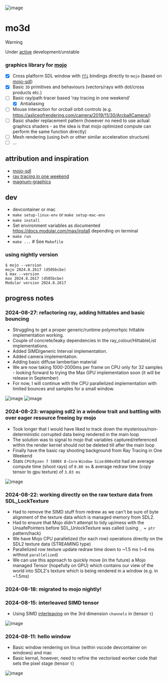 ![image](https://github.com/user-attachments/assets/39e934ae-1aeb-434a-af8f-5986b348e1cc) 
# mo3d

> [!WARNING]  
> Under [active](#progress-notes) development/unstable

### graphics library for [mojo](https://docs.modular.com/mojo/manual/)

- [x] Cross platform SDL window with [`ffi`](https://docs.modular.com/mojo/stdlib/sys/ffi/) bindings directly to `mojo` (based on [mojo-sdl](https://github.com/msteele/mojo-sdl/))
- [x] Basic `3D` primitives and behaviours (vectors/rays with dot/cross products etc.)
- [ ] Basic ray/path tracer based 'ray tracing in one weekend'
	- [x] Antialiasing
- [ ] Mouse interaction for orcball orbit controls (e.g. https://asliceofrendering.com/camera/2019/11/30/ArcballCamera/)
- [ ] Basic shader replacement pattern (however no need to use actual graphics shaders - as the idea is that mojo optimized compute can perform the same function directly)
- [ ] Mesh rendering (using bvh or other similar acceleration structure)
- [ ] ...

## attribution and inspiration
- [mojo-sdl](https://github.com/msteele/mojo-sdl/)
- [ray tracing in one weekend](https://raytracing.github.io/books/RayTracingInOneWeekend.html)
- [magnum-graphics](https://magnum.graphics/)

## dev
- devcontainer or mac
- `make setup-linux-env` or `make setup-mac-env`
- `make install`
- Set environment variables as documented https://docs.modular.com/max/install depending on terminal
- `make run`
- `make ...` # See `Makefile`

### using nightly version
```
$ mojo --version
mojo 2024.8.2617 (d505bcbe)
$ max --version
max 2024.8.2617 (d505bcbe)
Modular version 2024.8.2617
```

## progress notes

### 2024-08-27: refactoring ray, adding hittables and basic bouncing
- Struggling to get a proper generic/runtime polymorhpic hittable implementation working.
- Couple of concrete/leaky dependencies in the ray_colour/HittableList implementations.
- Added SIMD/generic Interval implementation.
- Added camera implementation.
- Adding basic diffuse lambertian material
- We are now taking 1000-2000ms per frame on CPU only for 32 samples - looking forward to trying the Max GPU implementation soon (it will be release in September)
- For now, I will continue with the CPU parallelized implementation with limited bounces and samples for a small window.

![image](https://github.com/user-attachments/assets/2533b815-9e5a-401d-ae7c-544f90bec008)
![image](https://github.com/user-attachments/assets/554cdccb-77a0-47d6-ba3e-74991aa8180a)

### 2024-08-23: wrapping sdl2 in a window trait and battling with over eager resource freeing by mojo
- Took longer that I would have liked to track down the mysterious/non-deterministic corrupted data being rendered in the main loop
- The solution was to signal to mojo that variables captured/referenced within the render kernel should not be deleted till after the main loop
- Finally have the basic ray shooting background from Ray Tracing in One Weekend
- Stats `CPU`:`Ryzen 7 5800X 8-Core` `Window Size`:`800x450` had an average compute time (shoot rays) of `0.80 ms` & average redraw time (copy tensor to gpu texture) of `3.03 ms`

![image](https://github.com/user-attachments/assets/48a30f5f-254f-4ace-bf46-82d7c6a94427)

### 2024-08-22: working directly on the raw texture data from SDL_LockTexture
- Had to remove the SIMD stuff from redrew as we can't be sure of byte alignment of the texture data which is managed memory from SDL2.
- Had to ensure that Mojo didn't attempt to tidy up/mess with the UnsafePointers before SDL_UnlockTexture was called (using `_ = ptr` pattern/hack)
- We have Mojo CPU parallelized (for each row) operations directly on the SDL2 texture data (STREAMING type)
- Parallelized row texture update redraw time down to ~1.5 ms (~4 ms without `parallelized`)
- We can use this approach to quickly move (in the future) a Mojo managed Tensor (hopefully on GPU) which contains our view of the world into SDL2's texture which is being rendered in a window (e.g. in ~1.5ms)

### 2024-08-18: migrated to mojo nightly!

### 2024-08-15: interleaved SIMD tensor
- Using SIMD [interleaving](https://docs.modular.com/mojo/stdlib/builtin/simd/SIMD#interleave) on the 3rd dimension `channels` in (tensor `t`)

![image](https://github.com/user-attachments/assets/88cdf3c8-0241-4cf0-bea5-0015fb4795b7)

### 2024-08-11: hello window
- Basic window rendering on linux (within vscode devcontainer on windows) and mac
- Basic kernal, however, need to refine the vectorised worker code that sets the pixel stage (tensor `t`)

![image](https://github.com/user-attachments/assets/13f3c360-2ba6-441a-aebf-ed7507e45c3b)
